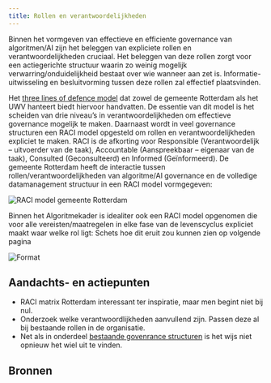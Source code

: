 ```yaml
---
title: Rollen en verantwoordelijkheden
---
```


Binnen het vormgeven van effectieve en efficiente governance van algoritmen/AI zijn het beleggen van expliciete rollen en verantwoordelijkheden cruciaal. Het beleggen van deze rollen zorgt voor een actiegerichte structuur waarin zo weinig mogelijk verwarring/onduidelijkheid bestaat over wie wanneer aan zet is. Informatie-uitwisseling en besluitvorming tussen deze rollen zal effectief plaatsvinden. 

Het [three lines of defence model](governance-structuur.md) dat zowel de gemeente Rotterdam als het UWV hanteert biedt hiervoor handvatten. De essentie van dit model is het scheiden van drie niveau’s in verantwoordelijkheden om effectieve governance mogelijk te maken. Daarnaast wordt in veel governance structuren een RACI model opgesteld om rollen en verantwoordelijkheden expliciet te maken. RACI is de afkorting voor Responsible (Verantwoordelijk – uitvoerder van de taak), Accountable (Aanspreekbaar – eigenaar van de taak), Consulted (Geconsulteerd) en Informed (Geïnformeerd). De gemeente Rotterdam heeft de interactie tussen rollen/verantwoordelijkheden van algoritme/AI governance en de volledige datamanagement structuur in een RACI model vormgegeven: 

![RACI model gemeente Rotterdam](https://github.com/user-attachments/assets/481cb81d-f098-4563-9718-5d625384c024)

Binnen het Algoritmekader is idealiter ook een RACI model opgenomen die voor alle vereisten/maatregelen in elke fase van de levenscyclus expliciet maakt waar welke rol ligt: Schets hoe dit eruit zou kunnen zien op volgende pagina

![Format](https://github.com/user-attachments/assets/3debe7b6-0c42-40f5-a366-9cc5cc90cd3e)

## Aandachts- en actiepunten
- RACI matrix Rotterdam interessant ter inspiratie, maar men begint niet bij nul.
- Onderzoek welke verantwoordlijkheden aanvullend zijn. Passen deze al bij bestaande rollen in de organisatie.
- Net als in onderdeel [bestaande govenrance structuren](governance-structuur.md) is het wijs niet opnieuw het wiel uit te vinden.

## Bronnen 




